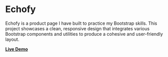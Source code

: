 # Echofy

Echofy is a product page I have built to practice my Bootstrap skills. This project showcases a clean, responsive design that integrates various Bootstrap components and utilities to produce a cohesive and user-friendly layout.

[**Live Demo**](https://dibyajyoti0750.github.io/Echofy/)
